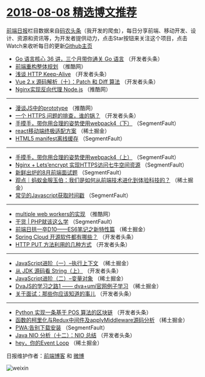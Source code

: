 # [2018-08-08 精选博文推荐](https://toutiao.qdkfweb.cn/date/2018/08/08)

[前端日报](https://qdkfweb.cn/c/news)栏目数据来自[码农头条](https://toutiao.qdkfweb.cn/)（我开发的爬虫），每日分享前端、移动开发、设计、资源和资讯等，为开发者提供动力，点击Star按钮来关注这个项目，点击Watch来收听每日的更新[Github主页](https://github.com/kujian/frontendDaily)
* [Go 语言核心 36 讲，三个月带你通关 Go 语言](https://toutiao.qdkfweb.cn/82410.html) （开发者头条）
* [前端重构整体规划](https://toutiao.qdkfweb.cn/82442.html) （推酷网）
* [浅谈 HTTP Keep-Alive](https://toutiao.qdkfweb.cn/82408.html) （开发者头条）
* [Vue 2.x 源码解析（十）：Patch 和 Diff 算法](https://toutiao.qdkfweb.cn/82418.html) （开发者头条）
* [Nginx实现反向代理 Node.js](https://toutiao.qdkfweb.cn/82443.html) （推酷网）

***
* [漫谈JS中的prototype](https://toutiao.qdkfweb.cn/82444.html) （推酷网）
* [一个 HTTPS 问题的排查，谁的锅？](https://toutiao.qdkfweb.cn/82400.html) （开发者头条）
* [手摸手，带你用合理的姿势使用webpack4（下）](https://toutiao.qdkfweb.cn/82364.html) （SegmentFault）
* [react移动端终极适配方案](https://toutiao.qdkfweb.cn/82379.html) （稀土掘金）
* [HTML5 manifest离线缓存](https://toutiao.qdkfweb.cn/82370.html) （SegmentFault）

***
* [手摸手，带你用合理的姿势使用webpack4（上）](https://toutiao.qdkfweb.cn/82362.html) （SegmentFault）
* [Nginx + Lets&#8217;encrypt 实现HTTPS访问七牛空间资源](https://toutiao.qdkfweb.cn/82373.html) （SegmentFault）
* [新鲜出炉的8月前端面试题](https://toutiao.qdkfweb.cn/82356.html) （SegmentFault）
* [观点｜蚂蚁金服玉伯：我们是如何从前端技术进化到体验科技的？](https://toutiao.qdkfweb.cn/82380.html) （稀土掘金）
* [常见的Javascript获取时间戳](https://toutiao.qdkfweb.cn/82359.html) （SegmentFault）

***
* [multiple web workers的实现](https://toutiao.qdkfweb.cn/82441.html) （推酷网）
* [干货 | PHP就该这么学](https://toutiao.qdkfweb.cn/82366.html) （SegmentFault）
* [前端日拱一卒D10——ES6笔记之新特性篇](https://toutiao.qdkfweb.cn/82378.html) （稀土掘金）
* [Spring Cloud 开源软件都有哪些？](https://toutiao.qdkfweb.cn/82401.html) （开发者头条）
* [HTTP PUT 方法利用的几种方式](https://toutiao.qdkfweb.cn/82412.html) （开发者头条）

***
* [JavaScript进阶（一）&#8211;执行上下文](https://toutiao.qdkfweb.cn/82381.html) （稀土掘金）
* [从 JDK 源码看 String（上）](https://toutiao.qdkfweb.cn/82413.html) （开发者头条）
* [JavaScript进阶（二）&#8211;变量对象](https://toutiao.qdkfweb.cn/82382.html) （稀土掘金）
* [DvaJS的学习之路1 —— dva+umi官网例子学习](https://toutiao.qdkfweb.cn/82384.html) （稀土掘金）
* [关于面试：那些你应该知道的事儿](https://toutiao.qdkfweb.cn/82406.html) （开发者头条）

***
* [Python 实现一条基于 POS 算法的区块链](https://toutiao.qdkfweb.cn/82417.html) （开发者头条）
* [函数的柯里化与Redux中间件及applyMiddleware源码分析](https://toutiao.qdkfweb.cn/82385.html) （稀土掘金）
* [PWA:告别下载安装](https://toutiao.qdkfweb.cn/82368.html) （SegmentFault）
* [Java NIO 分析（十二）：NIO 总结](https://toutiao.qdkfweb.cn/82407.html) （开发者头条）
* [hey，你的Event Loop](https://toutiao.qdkfweb.cn/82374.html) （稀土掘金）

日报维护作者：[前端博客](https://qdkfweb.cn/) 和 [微博](https://qdkfweb.cn/go/weibo)

![weixin](https://user-images.githubusercontent.com/3055447/38468989-651132ac-3b80-11e8-8e6b-15122322a9d7.png)